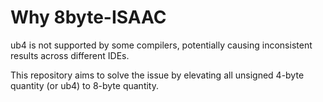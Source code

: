 # Why 8byte-ISAAC
ub4 is not supported by some compilers, potentially causing inconsistent results across different IDEs.

This repository aims to solve the issue by elevating all unsigned 4-byte quantity (or ub4) to 8-byte quantity.
